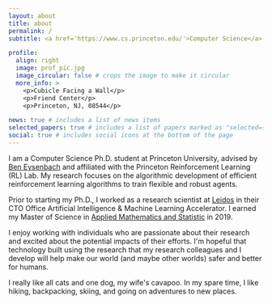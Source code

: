 ```yaml
---
layout: about
title: about
permalink: /
subtitle: <a href='https://www.cs.princeton.edu/'>Computer Science</a> Ph.D. Student at <a href='https://www.princeton.edu/'>Princeton University</a>.

profile:
  align: right
  image: prof_pic.jpg
  image_circular: false # crops the image to make it circular
  more_info: >
    <p>Cubicle Facing a Wall</p>
    <p>Friend Center</p>
    <p>Princeton, NJ, 08544</p>

news: true # includes a list of news items
selected_papers: true # includes a list of papers marked as "selected={true}"
social: true # includes social icons at the bottom of the page
---
```


I am a Computer Science Ph.D. student at Princeton University, advised by [Ben Eysenbach](https://ben-eysenbach.github.io/) and affiliated with the Princeton Reinforcement Learning (RL) Lab. My research focuses on the algorithmic development of efficient reinforcement learning algorithms to train flexible and robust agents.

Prior to starting my Ph.D., I worked as a research scientist at [Leidos](https://www.leidos.com/) in their CTO Office Artificial Intelligence & Machine Learning Accelerator. I earned my Master of Science in [Applied Mathematics and Statistic](https://mathstat.georgetown.edu/graduate/testimonials/) in 2019. 

I enjoy working with individuals who are passionate about their research and excited about the potential impacts of their efforts. I'm hopeful that technology built using the research that my research colleagues and I develop will help make our world (and maybe other worlds) safer and better for humans. 

I really like all cats and one dog, my wife's cavapoo. In my spare time, I like hiking, backpacking, skiing, and going on adventures to new places.